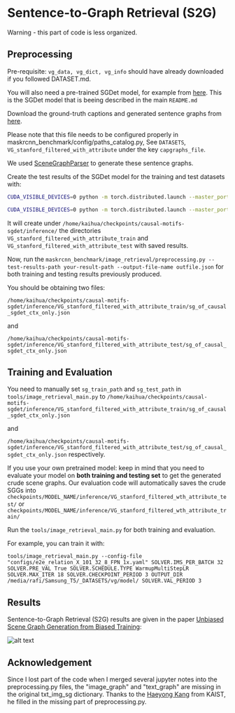 # Sentence-to-Graph Retrieval (S2G)

Warning -  this part of code is less organized.

## Preprocessing

Pre-requisite:  ```vg_data, vg_dict, vg_info``` should have already downloaded if you followed DATASET.md.

You will also need a pre-trained SGDet model, for example from [here](https://onedrive.live.com/embed?cid=22376FFAD72C4B64&resid=22376FFAD72C4B64%21781947&authkey=AF_EM-rkbMyT3gs). This is the SGDet model that is beeing described in the main `README.md`

Download the ground-truth captions and generated sentence graphs from [here](https://onedrive.live.com/embed?cid=22376FFAD72C4B64&resid=22376FFAD72C4B64%21779999&authkey=AGW0Wxjb1JSDFnc).

Please note that this file needs to be configured properly in maskrcnn_benchmark/config/paths_catalog.py, See `DATASETS`, `VG_stanford_filtered_with_attribute` under the key `capgraphs_file`.

We used [SceneGraphParser](https://github.com/vacancy/SceneGraphParser) to generate these sentence graphs.

Create the test results of the SGDet model for the training and test datasets with:

```bash
CUDA_VISIBLE_DEVICES=0 python -m torch.distributed.launch --master_port 10027 --nproc_per_node=1 tools/relation_test_net.py --config-file "configs/e2e_relation_X_101_32_8_FPN_1x.yaml" MODEL.ROI_RELATION_HEAD.USE_GT_BOX False MODEL.ROI_RELATION_HEAD.USE_GT_OBJECT_LABEL False MODEL.ROI_RELATION_HEAD.PREDICTOR CausalAnalysisPredictor MODEL.ROI_RELATION_HEAD.CAUSAL.EFFECT_TYPE TDE MODEL.ROI_RELATION_HEAD.CAUSAL.FUSION_TYPE sum MODEL.ROI_RELATION_HEAD.CAUSAL.CONTEXT_LAYER motifs TEST.IMS_PER_BATCH 1 DTYPE "float16" GLOVE_DIR /home/kaihua/glove MODEL.PRETRAINED_DETECTOR_CKPT /home/kaihua/checkpoints/causal-motifs-sgdet OUTPUT_DIR /home/kaihua/checkpoints/causal-motifs-sgdet DATASETS.TO_TEST train
```

```bash
CUDA_VISIBLE_DEVICES=0 python -m torch.distributed.launch --master_port 10027 --nproc_per_node=1 tools/relation_test_net.py --config-file "configs/e2e_relation_X_101_32_8_FPN_1x.yaml" MODEL.ROI_RELATION_HEAD.USE_GT_BOX False MODEL.ROI_RELATION_HEAD.USE_GT_OBJECT_LABEL False MODEL.ROI_RELATION_HEAD.PREDICTOR CausalAnalysisPredictor MODEL.ROI_RELATION_HEAD.CAUSAL.EFFECT_TYPE TDE MODEL.ROI_RELATION_HEAD.CAUSAL.FUSION_TYPE sum MODEL.ROI_RELATION_HEAD.CAUSAL.CONTEXT_LAYER motifs TEST.IMS_PER_BATCH 1 DTYPE "float16" GLOVE_DIR /home/kaihua/glove MODEL.PRETRAINED_DETECTOR_CKPT /home/kaihua/checkpoints/causal-motifs-sgdet OUTPUT_DIR /home/kaihua/checkpoints/causal-motifs-sgdet DATASETS.TO_TEST test
```

It will create under `/home/kaihua/checkpoints/causal-motifs-sgdet/inference/` the directories `VG_stanford_filtered_with_attribute_train` and `VG_stanford_filtered_with_attribute_test` with saved results.

Now, run the ```maskrcnn_benchmark/image_retrieval/preprocessing.py --test-results-path your-result-path --output-file-name outfile.json``` for both training and testing results previously produced.

You should be obtaining two files:

`/home/kaihua/checkpoints/causal-motifs-sgdet/inference/VG_stanford_filtered_with_attribute_train/sg_of_causal_sgdet_ctx_only.json`

and 

`/home/kaihua/checkpoints/causal-motifs-sgdet/inference/VG_stanford_filtered_with_attribute_test/sg_of_causal_sgdet_ctx_only.json`

## Training and Evaluation

You need to manually set ```sg_train_path``` and ```sg_test_path``` in ```tools/image_retrieval_main.py``` to `/home/kaihua/checkpoints/causal-motifs-sgdet/inference/VG_stanford_filtered_with_attribute_train/sg_of_causal_sgdet_ctx_only.json`

and 

`/home/kaihua/checkpoints/causal-motifs-sgdet/inference/VG_stanford_filtered_with_attribute_test/sg_of_causal_sgdet_ctx_only.json` respectively.


If you use your own pretrained model: keep in mind that you need to evaluate your model on **both training and testing set** to get the generated crude scene graphs. Our evaluation code will automatically saves the crude SGGs into ```checkpoints/MODEL_NAME/inference/VG_stanford_filtered_wth_attribute_test/```  or ```checkpoints/MODEL_NAME/inference/VG_stanford_filtered_wth_attribute_train/```



Run the ```tools/image_retrieval_main.py``` for both training and evaluation. 

For example, you can train it with:

```tools/image_retrieval_main.py --config-file "configs/e2e_relation_X_101_32_8_FPN_1x.yaml" SOLVER.IMS_PER_BATCH 32 SOLVER.PRE_VAL True SOLVER.SCHEDULE.TYPE WarmupMultiStepLR SOLVER.MAX_ITER 18 SOLVER.CHECKPOINT_PERIOD 3 OUTPUT_DIR /media/rafi/Samsung_T5/_DATASETS/vg/model/ SOLVER.VAL_PERIOD 3```

## Results

Sentence-to-Graph Retrieval (S2G) results are given in the paper [Unbiased Scene Graph Generation from Biased Training](https://arxiv.org/abs/2002.11949):

![alt text](../../demo/TDE_Results3.png "from 'Unbiased Scene Graph Generation from Biased Training'")

## Acknowledgement

Since I lost part of the code when I merged several jupyter notes into the preprocessing.py files, the "image_graph" and "text_graph" are missing in the original txt_img_sg dictionary. Thanks to the [Haeyong Kang](https://scholar.google.com/citations?user=v_tUj4oAAAAJ&hl=ko) from KAIST, he filled in the missing part of preprocessing.py.
